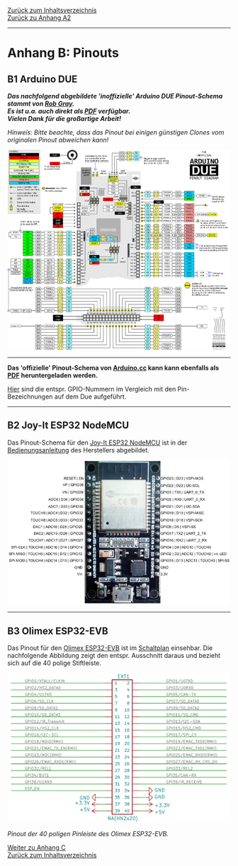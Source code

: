 [Zurück zum Inhaltsverzeichnis](inhaltsverzeichnis.md)  
[Zurück zu Anhang A2](anhang_a2.md)    
    
---
        

# Anhang B: Pinouts

## B1 Arduino DUE
  
***Das nachfolgend abgebildete 'inoffizielle' Arduino DUE Pinout-Schema stammt von [Rob Gray](https://www.robgray.com).  
Es ist u.a. auch direkt als [PDF](http://www.robgray.com/temp/Due-pinout.pdf) verfügbar.  
Vielen Dank für die großartige Arbeit!***  
  
*Hinweis: Bitte beachte, dass das Pinout bei einigen günstigen Clones vom originalen Pinout abweichen kann!*    
   
<img src="https://raw.githubusercontent.com/1coderookie/BSB-LPB-LAN/master/docs/pics/Due-pinout-WEB.png">


---
    
**Das 'offizielle' Pinout-Schema von [Arduino.cc](https://store.arduino.cc/arduino-due) kann kann ebenfalls als [PDF](https://content.arduino.cc/assets/Pinout-Due_latest.pdf) heruntergeladen werden.**    
   
[Hier](https://docs.arduino.cc/hacking/hardware/PinMappingSAM3X) sind die entspr. GPIO-Nummern im Vergleich mit den Pin-Bezeichnungen auf dem Due aufgeführt.     
   
---       
     
## B2 Joy-It ESP32 NodeMCU

Das Pinout-Schema für den [Joy-It ESP32 NodeMCU](https://joy-it.net/de/products/SBC-NodeMCU-ESP32) ist in der [Bedienungsanleitung](https://joy-it.net/files/files/Produkte/SBC-NodeMCU-ESP32/SBC-NodeMCU-ESP32-Anleitung-2021-06-29.pdf) des Herstellers abgebildet.  
  
<img src="https://raw.githubusercontent.com/1coderookie/BSB-LPB-LAN/master/docs/pics/nodeMCU_pinout.png">
  
  
---
  
## B3 Olimex ESP32-EVB  
  
Das Pinout für den [Olimex ESP32-EVB](https://www.olimex.com/Products/IoT/ESP32/ESP32-EVB/open-source-hardware) ist im [Schaltplan](https://github.com/OLIMEX/ESP32-EVB/raw/master/HARDWARE/REV-I/ESP32-EVB_Rev_I.pdf) einsehbar. Die nachfolgende Abbildung zeigt den entspr. Ausschnitt daraus und bezieht sich auf die 40 polige Stiftleiste.  
  
<img src="https://raw.githubusercontent.com/1coderookie/BSB-LPB-LAN/master/docs/pics/Olimex_pinout.png">
  
*Pinout der 40 poligen Pinleiste des Olimex ESP32-EVB.*  
  
     
     
[Weiter zu Anhang C](anhang_c.md)      
[Zurück zum Inhaltsverzeichnis](inhaltsverzeichnis.md)  

